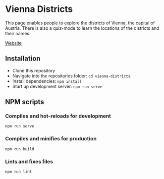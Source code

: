 # Vienna Districts

This page enables people to explore the districts of Vienna, the capital of Austria.
There is also a quiz-mode to learn the locations of the districts and their names.

[Website](https://vienna-districts.danielkaufmann.at)

## Installation

- Clone this repository
- Navigate into the repositories folder: `cd vienna-districts`
- Install dependencies: `npm install`
- Start up development server: `npm run serve`

## NPM scripts

### Compiles and hot-reloads for development
```
npm run serve
```

### Compiles and minifies for production
```
npm run build
```

### Lints and fixes files
```
npm run lint
```
